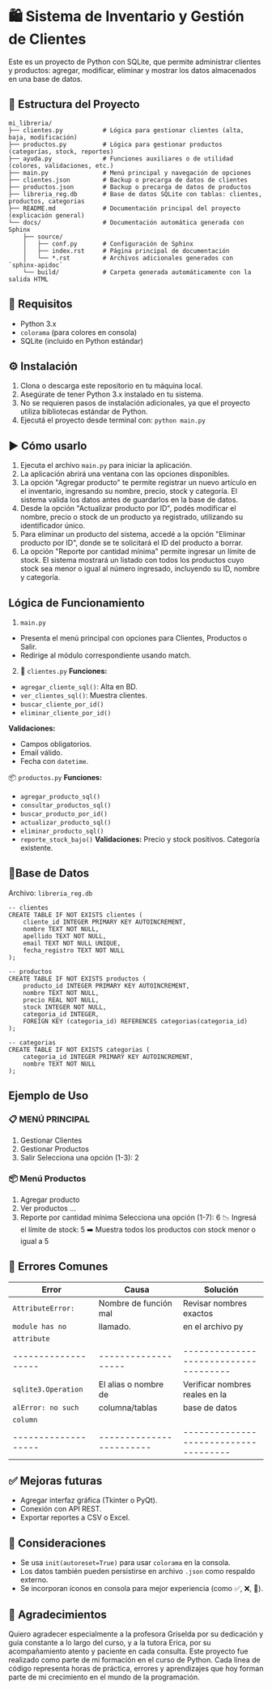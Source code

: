 # 🛍️ Sistema de Inventario y Gestión de Clientes

Este es un proyecto de Python con SQLite, que permite administrar clientes y productos:
agregar, modificar, eliminar y mostrar los datos almacenados en una base de datos.

## 📁 Estructura del Proyecto

```
mi_libreria/
├── clientes.py           # Lógica para gestionar clientes (alta, baja, modificación)
├── productos.py          # Lógica para gestionar productos (categorías, stock, reportes)
├── ayuda.py              # Funciones auxiliares o de utilidad (colores, validaciones, etc.)
├── main.py               # Menú principal y navegación de opciones
├── clientes.json         # Backup o precarga de datos de clientes
├── productos.json        # Backup o precarga de datos de productos
├── libreria_reg.db       # Base de datos SQLite con tablas: clientes, productos, categorias
├── README.md             # Documentación principal del proyecto (explicación general)
└── docs/                 # Documentación automática generada con Sphinx
    ├── source/
    │   ├── conf.py       # Configuración de Sphinx
    │   ├── index.rst     # Página principal de documentación
    │   └── *.rst         # Archivos adicionales generados con `sphinx-apidoc`
    └── build/            # Carpeta generada automáticamente con la salida HTML
```

## 🧰 Requisitos

- Python 3.x
- `colorama` (para colores en consola)
- SQLite (incluido en Python estándar)

## ⚙️ Instalación

1. Clona o descarga este repositorio en tu máquina local.
2. Asegúrate de tener Python 3.x instalado en tu sistema.
3. No se requieren pasos de instalación adicionales, ya que el proyecto utiliza bibliotecas estándar de Python.
4. Ejecutá el proyecto desde terminal con:
`python main.py`

## ▶️ Cómo usarlo

1. Ejecuta el archivo `main.py` para iniciar la aplicación.
2. La aplicación abrirá una ventana con las opciones disponibles.
3. La opción "Agregar producto" te permite registrar un nuevo artículo en el inventario, ingresando su nombre, precio, stock y categoría. El sistema valida los datos antes de guardarlos en la base de datos.
4. Desde la opción "Actualizar producto por ID", podés modificar el nombre, precio o stock de un producto ya registrado, utilizando su identificador único.
5. Para eliminar un producto del sistema, accedé a la opción "Eliminar producto por ID", donde se te solicitará el ID del producto a borrar.
6. La opción "Reporte por cantidad mínima" permite ingresar un límite de stock. El sistema mostrará un listado con todos los productos cuyo stock sea menor o igual al número ingresado, incluyendo su ID, nombre y categoría.

## Lógica de Funcionamiento

1. `main.py`
*  Presenta el menú principal con opciones para Clientes, Productos o Salir.
*  Redirige al módulo correspondiente usando match.

2. 👥 `clientes.py`
**Funciones:**
* `agregar_cliente_sql()`: Alta en BD.
* `ver_clientes_sql()`: Muestra clientes.
* `buscar_cliente_por_id()`
* `eliminar_cliente_por_id()`

**Validaciones:**
* Campos obligatorios.
* Email válido.
* Fecha con `datetime`.

📦 `productos.py`
**Funciones:**
* `agregar_producto_sql()`
* `consultar_productos_sql()`
* `buscar_producto_por_id()`
* `actualizar_producto_sql()`
* `eliminar_producto_sql()`
* `reporte_stock_bajo()`
**Validaciones:**
Precio y stock positivos.
Categoría existente.

## 💾Base de Datos
Archivo: `libreria_reg.db`
```
-- clientes
CREATE TABLE IF NOT EXISTS clientes (
    cliente_id INTEGER PRIMARY KEY AUTOINCREMENT,
    nombre TEXT NOT NULL,
    apellido TEXT NOT NULL,
    email TEXT NOT NULL UNIQUE,
    fecha_registro TEXT NOT NULL
);

-- productos
CREATE TABLE IF NOT EXISTS productos (
    producto_id INTEGER PRIMARY KEY AUTOINCREMENT,
    nombre TEXT NOT NULL,
    precio REAL NOT NULL,
    stock INTEGER NOT NULL,
    categoria_id INTEGER,
    FOREIGN KEY (categoria_id) REFERENCES categorias(categoria_id)
);

-- categorias
CREATE TABLE IF NOT EXISTS categorias (
    categoria_id INTEGER PRIMARY KEY AUTOINCREMENT,
    nombre TEXT NOT NULL
);
```

## Ejemplo de Uso
### 📋 MENÚ PRINCIPAL
1. Gestionar Clientes
2. Gestionar Productos
3. Salir
Selecciona una opción (1-3): 2

### 📦 Menú Productos
1. Agregar producto
2. Ver productos
...
6. Reporte por cantidad mínima
Selecciona una opción (1-7): 6
📉 Ingresá el límite de stock: 5
➡️ Muestra todos los productos con stock menor o igual a 5

## 🐞 Errores Comunes 

|    Error           |    Causa               |       Solución                       |
| -------------------| -----------------------| ------------------------------------ |
| `AttributeError:`  | Nombre de función mal  | Revisar nombres exactos              |
|  `module has no`   | llamado.               |  en el archivo py                    |
|  `attribute`       |                        |                                      |
| -------------------|-------------------     |------------------------------------- |
| `sqlite3.Operation`| El alias o nombre de   | Verificar nombres reales en la       |
| `alError: no such` | columna/tablas         | base de datos                        |
| `column`           |                        |                                      |
|------------------- |------------------------|------------------------------------- |


## ✅ Mejoras futuras

- Agregar interfaz gráfica (Tkinter o PyQt).
- Conexión con API REST.
- Exportar reportes a CSV o Excel.

## 🔎 Consideraciones

- Se usa `init(autoreset=True)` para usar `colorama` en la consola.
- Los datos también pueden persistirse en archivo `.json` como respaldo externo.
- Se incorporan íconos en consola para mejor experiencia (como ✅, ❌, 📢).

## 🙌 Agradecimientos

Quiero agradecer especialmente a la profesora Griselda por su dedicación y guía constante a lo largo del curso, y a la tutora Erica, por su acompañamiento atento y paciente en cada consulta.
Este proyecto fue realizado como parte de mi formación en el curso de Python. Cada línea de código representa horas de práctica, errores y aprendizajes que hoy forman parte de mi crecimiento en el mundo de la programación.



